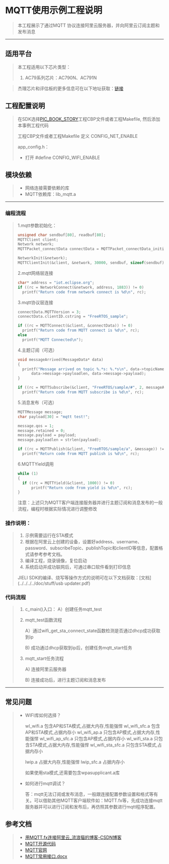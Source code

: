 ﻿# MQTT使用示例工程说明

> 本工程展示了通过MQTT 协议连接阿里云服务器，并向阿里云订阅主题和发布消息
>

---

## 适用平台

> 本工程适用以下芯片类型：
>
> 1. AC79系列芯片：AC790N、AC791N

> 杰理芯片和评估板的更多信息可在以下地址获取：[链接](https://shop321455197.taobao.com/?spm=a230r.7195193.1997079397.2.2a6d391d3n5udo)

## 工程配置说明

> 在SDK选择[PIC_BOOK_STORY](../../../../../apps/wifi_story_machine/board)工程CBP文件或者工程Makefile, 然后添加本事例工程代码
>
> 工程CBP文件或者工程Makefile 定义 CONFIG_NET_ENABLE
>
> app_config.h：
>
> * 打开 #define CONFIG_WIFI_ENABLE

## 模块依赖

> * 网络连接需要依赖的库
> * MQTT依赖库：lib_mqtt.a

---

### 编程流程

> 1.mqtt参数初始化：
>
> ```c
> unsigned char sendbuf[80], readbuf[80];
> MQTTClient client;
> Network network;
> MQTTPacket_connectData connectData = MQTTPacket_connectData_initializer;
> 
> NetworkInit(&network);
> MQTTClientInit(&client, &network, 30000, sendbuf, sizeof(sendbuf), readbuf, sizeof(readbuf));
> ```
>
> 2.mqtt网络层连接
>
> ```c
> char* address = "iot.eclipse.org";
> if ((rc = NetworkConnect(&network, address, 1883)) != 0)
> 	printf("Return code from network connect is %d\n", rc);
> ```
>
> 3.mqtt协议层连接
>
> ```c
> connectData.MQTTVersion = 3;
> connectData.clientID.cstring = "FreeRTOS_sample";
> 
> if ((rc = MQTTConnect(&client, &connectData)) != 0)
> 	printf("Return code from MQTT connect is %d\n", rc);
> else
> 	printf("MQTT Connected\n");
> ```
>
> 4.主题订阅（可选）
>
> ```c
> void messageArrived(MessageData* data)
> {
> 	printf("Message arrived on topic %.*s: %.*s\n", data->topicName->lenstring.len, data->topicName->lenstring.data,
> 		data->message->payloadlen, data->message->payload);
> }
> 
> if ((rc = MQTTSubscribe(&client, "FreeRTOS/sample/#", 2, messageArrived)) != 0)
> 	printf("Return code from MQTT subscribe is %d\n", rc);
> ```
>
> 5.消息发布（可选）
>
> ```c
> MQTTMessage message;
> char payload[30] = "mqtt test!";
> 
> message.qos = 1;
> message.retained = 0;
> message.payload = payload;
> message.payloadlen = strlen(payload);
> 
> if ((rc = MQTTPublish(&client, "FreeRTOS/sample/a", &message)) != 0)
> 	printf("Return code from MQTT publish is %d\n", rc);
> ```
>
> 6.MQTTYield调用
>
> ```c
> while (1)
> {
> 	if ((rc = MQTTYield(&client, 1000)) != 0)
> 		printf("Return code from yield is %d\n", rc);
> }
> ```
>
> 注意：上述只为MQTT客户端连接服务器并进行主题订阅和消息发布的一般流程，编程时根据实际情况进行调整修改

### 操作说明：

> 1. 示例需要运行在STA模式
> 2. 根据在阿里云上创建的设备，设置好address、username、password、subscribeTopic、publishTopic和clientID等信息，配置格式请参考参考文档。
> 3. 编译工程，烧录镜像，复位启动
> 4. 系统启动并成功联网后，可通过串口软件看到打印信息
>
> JIELI SDK的编译、烧写等操作方式的说明可在以下文档获取：[文档](../../../../doc/stuff/usb updater.pdf)



### 代码流程

> 1. c_main()入口：
>     A）创建任务mqtt_test
>
> 2. mqtt_test函数流程
>
>     A）通过wifi_get_sta_connect_state函数检测是否通过dhcp成功获取到ip
>
>     B)  成功通过dhcp获取到ip后，创建任务mqtt_start任务
>
> 3. mqtt_start任务流程
>
>     A) 连接阿里云服务器
>
>     B)  连接成功后，进行主题订阅和消息发布
---

## 常见问题

> * WIFI库如何选择？
>
>   wl_wifi.a     			   包含AP和STA模式,占据大内存,性能强悍
>   wl_wifi_sfc.a     		包含AP和STA模式,占据内存小
>   wl_wifi_ap.a			  只包含AP模式,占据大内存,性能强悍
>   wl_wifi_ap_sfc.a        只包含AP模式,占据内存小
>   wl_wifi_sta.a			只包含STA模式,占据大内存,性能强悍
>   wl_wifi_sta_sfc.a     	只包含STA模式,占据内存小
>
>   lwip.a       占据大内存,性能强悍
>   lwip_sfc.a   占据内存小
>
>   如果使用sta模式,还需要包含wpasupplicant.a库
>   
> * 如何进行mqtt调试？
>
>     答：mqtt无法订阅或发布消息，一般跟连接配置参数设置和格式等有关。可以借助其他MQTT客户端软件如：MQTT.fx等，先成功连接mqtt服务器并可以进行订阅和发布后，再仿照其参数进行mqtt程序配置。
>   

## 参考文档

> * [用MQTT.fx连接阿里云_流浪猫的博客-CSDN博客](https://blog.csdn.net/qq_45097019/article/details/107418853)
> * [MQTT开源代码](https://www.eclipse.org/paho/index.php?page=clients/c/embedded/index.php)
> * [MQTT官网](https://mqtt.org/)
> * [MQTT常用接口.docx](./MQTT常用接口.docx)